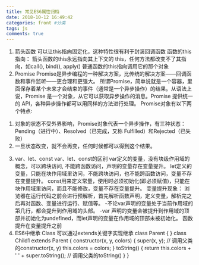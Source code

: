 ```yaml
---
title: 常见ES6属性归档
date: 2018-10-12 16:49:42
categories: front #分类
tags: js
comments: true 
---
```

1. 箭头函数
可以让this指向固定化，这种特性很有利于封装回调函数
函数的this指向：
箭头函数的this永远指向其上下文的 this，任何方法都改变不了其指向，如call(), bind(), apply()
普通函数的this指向调用它的那个对象
2. Promise
Promise是异步编程的一种解决方案，比传统的解决方案——回调函数和事件监听——更合理和更强大。
所谓Promise，简单说就是一个容器，里面保存着某个未来才会结束的事件（通常是一个异步操作）的结果。从语法上说，Promise 是一个对象，从它可以获取异步操作的消息。Promise 提供统一的 API，各种异步操作都可以用同样的方法进行处理。
Promise对象有以下两个特点:
1) 对象的状态不受外界影响，Promise对象代表一个异步操作，有三种状态：Pending（进行中）、Resolved（已完成，又称 Fulfilled）和Rejected（已失败）
2) 一旦状态改变，就不会再变，任何时候都可以得到这个结果。
<!--more-->
3. var、let、const
var、let、const的区别
var定义的变量，没有块级作用域的概念，可以跨块访问, 不能跨函数访问，声明的变量存在变量提升。
let定义的变量，只能在块作用域里访问，不能跨块访问，也不能跨函数访问，变量不存在变量提升。
const用来定义常量，使用时必须初始化(即必须赋值)，只能在块作用域里访问，而且不能修改，变量不存在变量提升。
变量提升现象：
浏览器在运行代码之前会进行预解析，首先解析函数声明，定义变量，解析完之后再对函数、变量进行运行、赋值等。 
-不论var声明的变量处于当前作用域的第几行，都会提升到作用域的头部。 
-var 声明的变量会被提升到作用域的顶部并初始化为undefined，而let声明的变量在作用域的顶部未被初始化。
函数提升在变量提升之前
4. ES6中继承
Class 可以通过extends关键字实现继承
class Parent { }
class Child1 extends Parent {
constructor(x, y, colors) { 
super(x, y); // 调用父类的constructor(x, y)
this.colors = colors; }
toString() { return this.colors + ' ' + super.toString(); // 调用父类的toString() } }